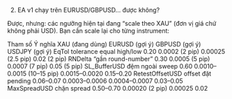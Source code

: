 2) EA v1 chạy trên EURUSD/GBPUSD… được không?

Được, nhưng: các ngưỡng hiện tại đang “scale theo XAU” (đơn vị giá chứ không phải USD). Bạn cần scale lại cho từng instrument:

Tham số	Ý nghĩa	XAU (đang dùng)	EURUSD (gợi ý)	GBPUSD (gợi ý)	USDJPY (gợi ý)
EqTol	tolerance equal high/low	0.20	0.0002 (2 pip)	0.00025 (2.5 pip)	0.02 (2 pip)
RNDelta	“gần round-number”	0.30	0.0005 (5 pip)	0.0007 (7 pip)	0.05 (5 pip)
SL_BufferUSD	đệm ngoài sweep	0.60	0.0010–0.0015 (10–15 pip)	0.0015–0.0020	0.15–0.20
RetestOffsetUSD	offset đặt pending	0.06–0.07	0.0003–0.0006	0.0004–0.0007	0.03–0.05
MaxSpreadUSD	chặn spread	0.50–0.70	0.00020 (2 pip)	0.00025	0.02